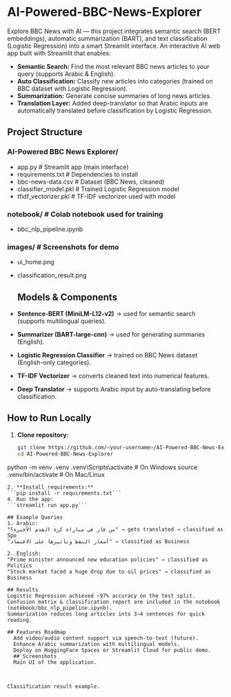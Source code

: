 # AI-Powered-BBC-News-Explorer
Explore BBC News with AI — this project integrates semantic search (BERT embeddings), automatic summarization (BART), and text classification (Logistic Regression) into a smart Streamlit interface.
An interactive AI web app built with Streamlit that enables:
* **Semantic Search:** Find the most relevant BBC news articles to your query (supports Arabic & English).
* **Auto Classification:** Classify new articles into categories (trained on BBC dataset with Logistic Regression).
* **Summarization:** Generate concise summaries of long news articles.
* **Translation Layer:** Added deep-translator so that Arabic inputs are automatically translated before classification by Logistic Regression.

## Project Structure
### AI-Powered BBC News Explorer/
* app.py                     # Streamlit app (main interface)
*  requirements.txt           # Dependencies to install
*  bbc-news-data.csv          # Dataset (BBC News, cleaned)
*   classifier_model.pkl       # Trained Logistic Regression model
*   tfidf_vectorizer.pkl       # TF-IDF vectorizer used with model
  ###   notebook/                  # Colab notebook used for training
*    bbc_nlp_pipeline.ipynb
### images/                    # Screenshots for demo
* ui_home.png
*  classification_result.png

   ## Models & Components
* **Sentence-BERT (MiniLM-L12-v2)** → used for semantic search (supports multilingual queries).  
* **Summarizer (BART-large-cnn)** → used for generating summaries (English).  
* **Logistic Regression Classifier** → trained on BBC News dataset (English-only categories).  
* **TF-IDF Vectorizer** → converts cleaned text into numerical features.  
* **Deep Translator** → supports Arabic input by auto-translating before classification.  

 
 ## How to Run Locally
1. **Clone repository:**
   ```bash
   git clone https://github.com/<your-username>/AI-Powered-BBC-News-Explorer.git
   cd AI-Powered-BBC-News-Explorer

python -m venv .venv
.venv\Scripts\activate   # On Windows
source .venv/bin/activate  # On Mac/Linux
```
2. **Install requirements:**
```pip install -r requirements.txt```
4. Run the app:
```streamlit run app.py```

## Example Queries
1. Arabic:
"من فاز في مباراة كرة القدم الأخيرة؟" → gets translated → classified as Spo
"أسعار النفط وتأثيرها على الاقتصاد" → classified as Business

2. English:
"Prime minister announced new education policies" → classified as Politics
"Stock market faced a huge drop due to oil prices" → classified as Business

## Results
Logistic Regression achieved ~97% accuracy on the test split.
Confusion matrix & classification report are included in the notebook (notebook/bbc_nlp_pipeline.ipynb).
Summarization reduces long articles into 3–4 sentences for quick reading.

## Features Roadmap
  Add video/audio content support via speech-to-text (future).
  Enhance Arabic summarization with multilingual models.
  Deploy on HuggingFace Spaces or Streamlit Cloud for public demo.
  ## Screenshots
  Main UI of the application.

  
  
Classification result example.


